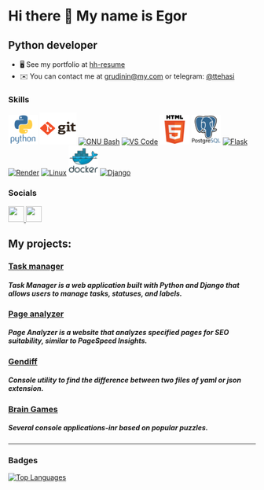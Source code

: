 Hi there 👋 My name is Egor
=====================

Python developer
----------------

* 🖥️  See my portfolio at [hh-resume](http://ramenskoe.hh.ru/resume/2bfd8d54ff0e5b2d7e0039ed1f7a4f6346444e)
* ✉️  You can contact me at [grudinin@my.com](mailto:grudinin@my.com) or telegram: [@ttehasi](htps:/t.me/ttehasi)

### Skills

<p align="left">
<a href="https://www.python.org/" target="_blank" rel="noreferrer"><img src="https://github.com/devicons/devicon/blob/master/icons/python/python-original-wordmark.svg" width="60" height="60" alt="Python" /></a>
<a href="https://git-scm.com/" target="_blank" rel="noreferrer"><img src="https://raw.githubusercontent.com/devicons/devicon/ca28c779441053191ff11710fe24a9e6c23690d6/icons/git/git-original-wordmark.svg" width="75" height="65" alt="Git" /></a>
<a href="https://www.gnu.org/software/bash/" target="_blank" rel="noreferrer"><img src="https://raw.githubusercontent.com/danielcranney/readme-generator/main/public/icons/skills/gnubash.svg" width="60" height="60" alt="GNU Bash" /></a>
<a href="https://code.visualstudio.com/" target="_blank" rel="noreferrer"><img src="https://raw.githubusercontent.com/danielcranney/readme-generator/main/public/icons/skills/visualstudiocode.svg" width="60" height="60" alt="VS Code" /></a>
<a href="https://developer.mozilla.org/en-US/docs/Glossary/HTML5" target="_blank" rel="noreferrer"><img src="https://raw.githubusercontent.com/devicons/devicon/ca28c779441053191ff11710fe24a9e6c23690d6/icons/html5/html5-original-wordmark.svg" width="60" height="60" alt="HTML5" /></a>
<a href="https://www.postgresql.org/" target="_blank" rel="noreferrer"><img src="https://github.com/devicons/devicon/blob/master/icons/postgresql/postgresql-original-wordmark.svg" width="60" height="60" alt="PostgreSQL" /></a>
<a href="https://flask.palletsprojects.com/en/2.0.x/" target="_blank" rel="noreferrer"><img src="https://raw.githubusercontent.com/danielcranney/readme-generator/main/public/icons/skills/flask-colored.svg" width="60" height="60" alt="Flask" /></a>
<a href="https://render.com/" target="_blank" rel="noreferrer"><img src="https://raw.githubusercontent.com/danielcranney/readme-generator/main/public/icons/skills/render-colored.svg" width="60" height="60" alt="Render" /></a>
<a href="https://www.linux.org" target="_blank" rel="noreferrer"><img src="https://raw.githubusercontent.com/danielcranney/readme-generator/main/public/icons/skills/linux-colored.svg" width="60" height="60" alt="Linux" /></a>
<a href="https://www.docker.com/" target="_blank" rel="noreferrer"><img src="https://github.com/devicons/devicon/blob/master/icons/docker/docker-original-wordmark.svg" width="60" height="60" alt="Docker" /></a>
<a href="https://www.djangoproject.com/" target="_blank" rel="noreferrer"><img src="https://raw.githubusercontent.com/danielcranney/readme-generator/main/public/icons/skills/django-colored.svg" width="60" height="60" alt="Django" /></a>
</p>

### Socials

<p align="left"> <a href="https://www.github.com/ttehasi" target="_blank" rel="noreferrer"> <picture> <source media="(prefers-color-scheme: dark)" srcset="https://raw.githubusercontent.com/danielcranney/readme-generator/main/public/icons/socials/github-dark.svg" /> <source media="(prefers-color-scheme: light)" srcset="https://raw.githubusercontent.com/danielcranney/readme-generator/main/public/icons/socials/github.svg" /> <img src="https://raw.githubusercontent.com/danielcranney/readme-generator/main/public/icons/socials/github.svg" width="32" height="32" /> </picture> </a><a href="https://t.me/ttehasi" target="_blank" rel="noreferrer"> <picture> <source media="(prefers-color-scheme: dark)" srcset="https://cdn-icons-png.flaticon.com/128/2111/2111646.png" /> <source media="(prefers-color-scheme: light)" srcset="https://cdn-icons-png.flaticon.com/128/2111/2111646.png" /> <img src="https://cdn-icons-png.flaticon.com/128/2111/2111646.png" width="32" height="32" /> </picture> </a></p>

## My projects: 

### [Task manager](https://github.com/ttehasi/python-project-52)
##### Task Manager is a web application built with Python and Django that allows users to manage tasks, statuses, and labels.


### [Page analyzer](https://github.com/ttehasi/python-project-83)
##### Page Analyzer is a website that analyzes specified pages for SEO suitability, similar to PageSpeed ​​Insights.

### [Gendiff](https://github.com/ttehasi/python-project-gendiff)
##### Console utility to find the difference between two files of yaml or json extension.

### [Brain Games](https://github.com/ttehasi/python-project-brain_games)
##### Several console applications-inr based on popular puzzles.

****


### Badges

<a href="https://github.com/ttehasi" align="left"><img src="https://github-readme-stats.vercel.app/api/top-langs/?username=ttehasi&langs_count=10&title_color=0891b2&text_color=ffffff&icon_color=0891b2&bg_color=1c1917&hide_border=true&locale=en&custom_title=Top%20%Languages" alt="Top Languages" /></a>
<!--
**ttehasi/ttehasi** is a ✨ _special_ ✨ repository because its `README.md` (this file) appears on your GitHub profile.

Here are some ideas to get you started:

- 🔭 I’m currently working on ...
- 🌱 I’m currently learning ...
- 👯 I’m looking to collaborate on ...
- 🤔 I’m looking for help with ...
- 💬 Ask me about ...
- 📫 How to reach me: ...
- 😄 Pronouns: ...
- ⚡ Fun fact: ...
-->
